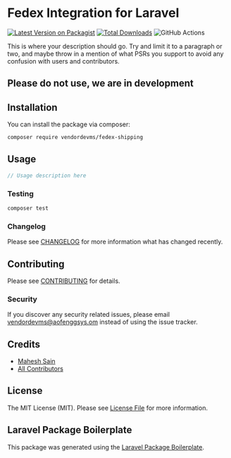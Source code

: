 # Fedex Integration for Laravel

[![Latest Version on Packagist](https://img.shields.io/packagist/v/vendordevms/fedex-shipping.svg?style=flat-square)](https://packagist.org/packages/vendordevms/fedex-shipping)
[![Total Downloads](https://img.shields.io/packagist/dt/vendordevms/fedex-shipping.svg?style=flat-square)](https://packagist.org/packages/vendordevms/fedex-shipping)
![GitHub Actions](https://github.com/vendordevms/fedex-shipping/actions/workflows/main.yml/badge.svg)

This is where your description should go. Try and limit it to a paragraph or two, and maybe throw in a mention of what PSRs you support to avoid any confusion with users and contributors.

## Please do not use, we are in development 

## Installation

You can install the package via composer:

```bash
composer require vendordevms/fedex-shipping
```

## Usage

```php
// Usage description here
```

### Testing

```bash
composer test
```

### Changelog

Please see [CHANGELOG](CHANGELOG.md) for more information what has changed recently.

## Contributing

Please see [CONTRIBUTING](CONTRIBUTING.md) for details.

### Security

If you discover any security related issues, please email vendordevms@aofenggsys.om instead of using the issue tracker.

## Credits

-   [Mahesh Sain](https://github.com/vendordevms)
-   [All Contributors](../../contributors)

## License

The MIT License (MIT). Please see [License File](LICENSE.md) for more information.

## Laravel Package Boilerplate

This package was generated using the [Laravel Package Boilerplate](https://laravelpackageboilerplate.com).
